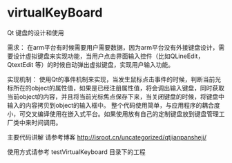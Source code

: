# virtualKeyBoard
 Qt 键盘的设计和使用

需求：
在arm平台有时候需要用户需要数据，因为arm平台没有外接键盘设计，需要设计虚拟键盘来实现功能，当用户点击界面输入控件（比如QLineEdit，QtextEdit 等）的时候自动弹出虚拟键盘，实现用户输入功能。

实现机制：
使用Qt的事件机制来实现，当发生鼠标点击事件的时候，判断当前光标所在的object的属性值，如果是已经注册属性值，将会调出输入键盘，同时获取当前object的内容，并且将当前光标焦点保存下来，当关闭键盘的时候，将键盘中输入的内容拷贝到object的输入框中。
整个代码使用简单，与应用程序的耦合度小，可交叉编译使用在嵌入式平台。如果使用放有自己的定制键盘放到键盘管理工厂类中来时间调用。

主要代码讲解 请参考博客 http://isroot.cn/uncategorized/qtjianpansheji/

使用方式请参考 testVirtualKeyboard 目录下的工程
